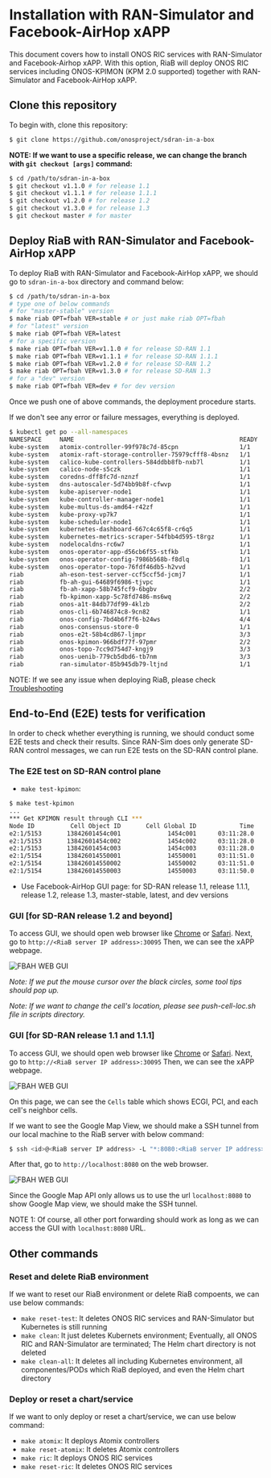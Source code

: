 <!--
SPDX-FileCopyrightText: 2019-present Open Networking Foundation <info@opennetworking.org>

SPDX-License-Identifier: Apache-2.0
-->

# Installation with RAN-Simulator and Facebook-AirHop xAPP
This document covers how to install ONOS RIC services with RAN-Simulator and Facebook-Airhop xAPP.
With this option, RiaB will deploy ONOS RIC services including ONOS-KPIMON (KPM 2.0 supported) together with RAN-Simulator and Facebook-AirHop xAPP.

## Clone this repository
To begin with, clone this repository:
```bash
$ git clone https://github.com/onosproject/sdran-in-a-box
```
**NOTE: If we want to use a specific release, we can change the branch with `git checkout [args]` command:**
```bash
$ cd /path/to/sdran-in-a-box
$ git checkout v1.1.0 # for release 1.1
$ git checkout v1.1.1 # for release 1.1.1
$ git checkout v1.2.0 # for release 1.2
$ git checkout v1.3.0 # for release 1.3
$ git checkout master # for master
```

## Deploy RiaB with RAN-Simulator and Facebook-AirHop xAPP
To deploy RiaB with RAN-Simulator and Facebook-AirHop xAPP, we should go to `sdran-in-a-box` directory and command below:
```bash
$ cd /path/to/sdran-in-a-box
# type one of below commands
# for "master-stable" version
$ make riab OPT=fbah VER=stable # or just make riab OPT=fbah
# for "latest" version
$ make riab OPT=fbah VER=latest
# for a specific version
$ make riab OPT=fbah VER=v1.1.0 # for release SD-RAN 1.1
$ make riab OPT=fbah VER=v1.1.1 # for release SD-RAN 1.1.1
$ make riab OPT=fbah VER=v1.2.0 # for release SD-RAN 1.2
$ make riab OPT=fbah VER=v1.3.0 # for release SD-RAN 1.3
# for a "dev" version
$ make riab OPT=fbah VER=dev # for dev version
```

Once we push one of above commands, the deployment procedure starts.

If we don't see any error or failure messages, everything is deployed.
```bash
$ kubectl get po --all-namespaces
NAMESPACE     NAME                                              READY   STATUS    RESTARTS   AGE
kube-system   atomix-controller-99f978c7d-85cpn                 1/1     Running   0          25m
kube-system   atomix-raft-storage-controller-75979cfff8-4bsnz   1/1     Running   0          25m
kube-system   calico-kube-controllers-584ddbb8fb-nxb7l          1/1     Running   0          4h42m
kube-system   calico-node-s5czk                                 1/1     Running   1          4h42m
kube-system   coredns-dff8fc7d-nznzf                            1/1     Running   0          4h42m
kube-system   dns-autoscaler-5d74bb9b8f-cfwvp                   1/1     Running   0          4h42m
kube-system   kube-apiserver-node1                              1/1     Running   0          4h43m
kube-system   kube-controller-manager-node1                     1/1     Running   0          4h43m
kube-system   kube-multus-ds-amd64-r42zf                        1/1     Running   0          4h42m
kube-system   kube-proxy-vp7k7                                  1/1     Running   1          4h43m
kube-system   kube-scheduler-node1                              1/1     Running   0          4h43m
kube-system   kubernetes-dashboard-667c4c65f8-cr6q5             1/1     Running   0          4h42m
kube-system   kubernetes-metrics-scraper-54fbb4d595-t8rgz       1/1     Running   0          4h42m
kube-system   nodelocaldns-rc6w7                                1/1     Running   0          4h42m
kube-system   onos-operator-app-d56cb6f55-stfkb                 1/1     Running   0          24m
kube-system   onos-operator-config-7986b568b-f8dlq              1/1     Running   0          24m
kube-system   onos-operator-topo-76fdf46db5-h2vvd               1/1     Running   0          24m
riab          ah-eson-test-server-ccf5ccf5d-jcmj7               1/1     Running   0          2m52s
riab          fb-ah-gui-64689f6986-tjvpc                        1/1     Running   0          88s
riab          fb-ah-xapp-58b745fcf9-6bgbv                       2/2     Running   0          70s
riab          fb-kpimon-xapp-5c78fd7486-ms6wq                   2/2     Running   2          2m52s
riab          onos-a1t-84db77df99-4klzb                         2/2     Running   0          2m52s
riab          onos-cli-6b746874c8-9cn82                         1/1     Running   0          2m52s
riab          onos-config-7bd4b6f7f6-b24ws                      4/4     Running   0          2m52s
riab          onos-consensus-store-0                            1/1     Running   0          2m51s
riab          onos-e2t-58b4cd867-ljmpr                          3/3     Running   0          2m52s
riab          onos-kpimon-966bdf77f-97pmr                       2/2     Running   0          2m51s
riab          onos-topo-7cc9d754d7-kngj9                        3/3     Running   0          2m51s
riab          onos-uenib-779cb5dbd6-tb7nm                       3/3     Running   0          2m51s
riab          ran-simulator-85b945db79-ltjnd                    1/1     Running   0          2m51s
```

NOTE: If we see any issue when deploying RiaB, please check [Troubleshooting](./troubleshooting.md)

## End-to-End (E2E) tests for verification
In order to check whether everything is running, we should conduct some E2E tests and check their results.
Since RAN-Sim does only generate SD-RAN control messages, we can run E2E tests on the SD-RAN control plane.

### The E2E test on SD-RAN control plane
* `make test-kpimon`: 
```bash
$ make test-kpimon
...
*** Get KPIMON result through CLI ***
Node ID          Cell Object ID       Cell Global ID            Time    RRC.Conn.Avg    RRC.Conn.Max    RRC.ConnEstabAtt.Sum    RRC.ConnEstabSucc.Sum    RRC.ConnReEstabAtt.HOFail    RRC.ConnReEstabAtt.Other    RRC.ConnReEstabAtt.Sum    RRC.ConnReEstabAtt.reconfigFail
e2:1/5153       13842601454c001             1454c001      03:11:28.0               2               2                       0                        0                            0                           0                         0                                  0
e2:1/5153       13842601454c002             1454c002      03:11:28.0               3               3                       0                        0                            0                           0                         0                                  0
e2:1/5153       13842601454c003             1454c003      03:11:28.0               2               2                       0                        0                            0                           0                         0                                  0
e2:1/5154       138426014550001             14550001      03:11:51.0               1               1                       0                        0                            0                           0                         0                                  0
e2:1/5154       138426014550002             14550002      03:11:51.0               2               2                       0                        0                            0                           0                         0                                  0
e2:1/5154       138426014550003             14550003      03:11:50.0               1               1                       0                        0                            0                           0                         0                                  0
```

* Use Facebook-AirHop GUI page: for SD-RAN release 1.1, release 1.1.1, release 1.2, release 1.3, master-stable, latest, and dev versions

### GUI [for SD-RAN release 1.2 and beyond]

To access GUI, we should open web browser like [Chrome](https://www.google.com/chrome/) or [Safari](https://www.apple.com/safari/).
Next, go to `http://<RiaB server IP address>:30095`
Then, we can see the xAPP webpage.

![FBAH WEB GUI](./figures/fbah-with-map-v1.2.png)

*Note: If we put the mouse cursor over the black circles, some tool tips should pop up.*

*Note: If we want to change the cell's location, please see push-cell-loc.sh file in scripts directory.*

### GUI [for SD-RAN release 1.1 and 1.1.1]

To access GUI, we should open web browser like [Chrome](https://www.google.com/chrome/) or [Safari](https://www.apple.com/safari/).
Next, go to `http://<RiaB server IP address>:30095`
Then, we can see the xAPP webpage.

![FBAH WEB GUI](./figures/fbah-no-map-v1.1.png)

On this page, we can see the `Cells` table which shows ECGI, PCI, and each cell's neighbor cells.

If we want to see the Google Map View, we should make a SSH tunnel from our local machine to the RiaB server with below command:
```bash
$ ssh <id>@<RiaB server IP address> -L "*:8080:<RiaB server IP address>:30095"
```
After that, go to `http://localhost:8080` on the web browser.

![FBAH WEB GUI](./figures/fbah-with-map-v1.1.png)

Since the Google Map API only allows us to use the url `localhost:8080` to show Google Map view, we should make the SSH tunnel.

NOTE 1: Of course, all other port forwarding should work as long as we can access the GUI with `localhost:8080` URL.

## Other commands
### Reset and delete RiaB environment
If we want to reset our RiaB environment or delete RiaB compoents, we can use below commands:
* `make reset-test`: It deletes ONOS RIC services and RAN-Simulator but Kubernetes is still running
* `make clean`: It just deletes Kubernets environment; Eventually, all ONOS RIC and RAN-Simulator are terminated; The Helm chart directory is not deleted
* `make clean-all`: It deletes all including Kubernetes environment, all componentes/PODs which RiaB deployed, and even the Helm chart directory

### Deploy or reset a chart/service
If we want to only deploy or reset a chart/service, we can use below command:
* `make atomix`: It deploys Atomix controllers
* `make reset-atomix`: It deletes Atomix controllers
* `make ric`: It deploys ONOS RIC services
* `make reset-ric`: It deletes ONOS RIC services